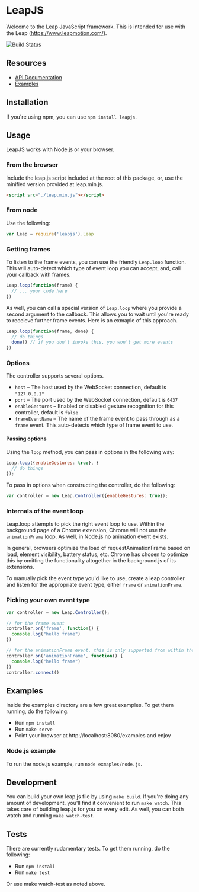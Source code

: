 # LeapJS

Welcome to the Leap JavaScript framework. This is intended for use with the Leap (https://www.leapmotion.com/).

[![Build Status](https://travis-ci.org/leapmotion/leapjs.png)](https://travis-ci.org/leapmotion/leapjs)

## Resources

* [API Documentation](http://leapmotion.github.io/leapjs/)
* [Examples](http://bl.ocks.org/leapjs)

## Installation

If you're using npm, you can use `npm install leapjs`.

## Usage

LeapJS works with Node.js or your browser.

### From the browser

Include the leap.js script included at the root of this package, or, use the minified version provided at leap.min.js.

```html
<script src="./leap.min.js"></script>
```

### From node

Use the following:

```javascript
var Leap = require('leapjs').Leap
```

### Getting frames

To listen to the frame events, you can use the friendly `Leap.loop` function.
This will auto-detect which type of event loop you can accept, and, call your callback with frames.

```javascript
Leap.loop(function(frame) {
  // ... your code here
})
```

As well, you can call a special version of `Leap.loop` where you provide a second argument to the callback.
This allows you to wait until you're ready to receieve further frame events. Here is an exmaple of
this approach.

```javascript
Leap.loop(function(frame, done) {
  // do things
  done() // if you don't invoke this, you won't get more events
})
```

### Options

The controller supports several options.

* `host` – The host used by the WebSocket connection, default is `"127.0.0.1"`
* `port` – The port used by the WebSocket connection, default is `6437`
* `enableGestures` – Enabled or disabled gesture recognition for this controller, default is `false`
* `frameEventName` – The name of the frame event to pass through as a `frame` event. This auto-detects which type of frame event to use.

#### Passing options

Using the `loop` method, you can pass in options in the following way:

```javascript
Leap.loop({enableGestures: true}, {
  // do things
});
```

To pass in options when constructing the controller, do the following:

```javascript
var controller = new Leap.Controller({enableGestures: true});
```

### Internals of the event loop

Leap.loop attempts to pick the right event loop to use. Within the
background page of a Chrome extension, Chrome will not use the `animationFrame` loop. As well,
in Node.js no animation event exists.

In general, browsers optimize the load of requestAnimationFrame based on load, element visibility,
battery status, etc. Chrome has chosen to optimize this by omitting the functionality
altogether in the background.js of its extensions.

To manually pick the event type you'd like to use, create a leap controller and listen for the appropriate event
type, either `frame` or `animationFrame`.

### Picking your own event type

```javascript
var controller = new Leap.Controller();

// for the frame event
controller.on('frame', function() {
  console.log("hello frame")
})

// for the animationFrame event. this is only supported from within the browser
controller.on('animationFrame', function() {
  console.log("hello frame")
})
controller.connect()
```

## Examples

Inside the examples directory are a few great examples. To get them running, do the following:

* Run `npm install`
* Run `make serve`
* Point your browser at http://localhost:8080/examples and enjoy

### Node.js example

To run the node.js example, run `node exmaples/node.js`.

## Development

You can build your own leap.js file by using `make build`. If you're doing any amount of development, you'll find it
convenient to run `make watch`. This takes care of building leap.js for you on every edit. As well, you can both
watch and running `make watch-test`.

## Tests

There are currently rudamentary tests. To get them running, do the following:

* Run `npm install`
* Run `make test`

Or use make watch-test as noted above.
